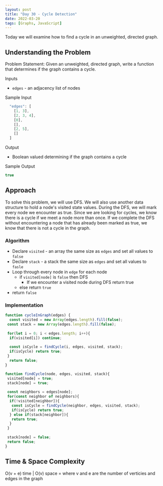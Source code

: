 ```yaml
---
layout: post
title: "Day 30 - Cycle Detection"
date: 2022-03-20
tags: [Graphs, JavaScript]
---
```


Today we will examine how to find a cycle in an unweighted, directed graph.

## Understanding the Problem

Problem Statement: Given an unweighted, directed graph, write a function that determines if the graph contains a cycle.

Inputs

* `edges` - an adjacency list of nodes

Sample Input

```js
  "edges": [
    [1, 3],
    [2, 3, 4],
    [0],
    [],
    [2, 5],
    []
  ]
```

Output

* Boolean valued determining if the graph contains a cycle

Sample Output

```js
true
```

## Approach

To solve this problem, we will use DFS. We will also use another data structure to hold a node's visited state values. During the DFS, we will mark every node we encounter as true. Since we are looking for cycles, we know there is a cycle if we meet a node more than once. If we complete the DFS without encountering a node that has already been marked as true, we know that there is not a cycle in the graph.

### Algorithm

* Declare `visited` - an array the same size as `edges` and set all values to `false`
* Declare `stack` - a stack the same size as `edges` and set all values to `fasle`
* Loop through every node in `edge` for each node
  * if `visited[node]` is `false` then DFS
    * If we encounter a visited node during DFS return true
  * else return `true`
* return `false`

### Implementation

```js
function cycleInGraph(edges) {
  const visited = new Array(edges.length).fill(false);
 const stack = new Array(edges.length).fill(false);
 
 for(let i = 0; i < edges.length; i++){
  if(visited[i]) continue;
  
  const isCycle = findCycle(i, edges, visited, stack);
  if(isCycle) return true;
 }
  return false;
}

function findCycle(node, edges, visited, stack){
 visited[node] = true;
 stack[node] = true;
 
 const neighbors = edges[node];
 for(const neighbor of neighbors){
  if(!visited[neighbor]){
   const isCycle = findCycle(neighbor, edges, visited, stack);
   if(isCycle) return true;
  } else if(stack[neighbor]){
   return true;
  }
 }
 
 stack[node] = false;
 return false;
}
```

## Time & Space Complexity

O(v + e) time | O(v) space = where v and e are the number of verticies and edges in the graph
